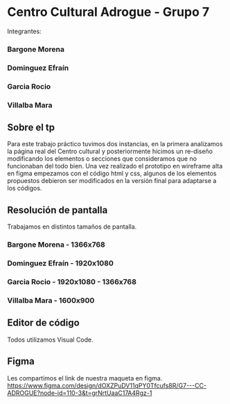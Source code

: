 # Centro Cultural Adrogue - Grupo 7
Integrantes:
### Bargone Morena
### Dominguez Efraín
### Garcia Rocio
### Villalba Mara
## Sobre el tp
Para este trabajo práctico tuvimos dos instancias, en la primera analizamos la página real del Centro cultural y posteriormente hicimos un re-diseño modificando los elementos o secciones que consideramos que no funcionaban del todo bien. Una vez realizado el prototipo en wireframe alta en figma empezamos con el código html y css, algunos de los elementos propuestos debieron ser modificados en la versión final para adaptarse a los códigos.

## Resolución de pantalla
Trabajamos en distintos tamaños de pantalla.
### Bargone Morena - 1366x768
### Dominguez Efraín - 1920x1080
### Garcia Rocio - 1920x1080 - 1366x768
### Villalba Mara - 1600x900

## Editor de código
Todos utilizamos Visual Code.

## Figma

Les compartimos el link de nuestra maqueta en figma.
https://www.figma.com/design/dOXZPuDV11qPY0Tfcufs8R/G7---CC-ADROGUE?node-id=110-3&t=grNrtUaaC17A4Rgz-1
